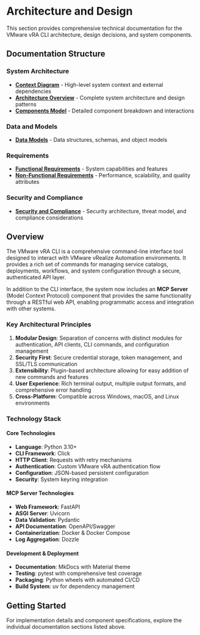 # Architecture and Design

This section provides comprehensive technical documentation for the VMware vRA CLI architecture, design decisions, and system components.

## Documentation Structure

### System Architecture
- **[Context Diagram](context-diagram.md)** - High-level system context and external dependencies
- **[Architecture Overview](architecture-overview.md)** - Complete system architecture and design patterns
- **[Components Model](components-model.md)** - Detailed component breakdown and interactions

### Data and Models
- **[Data Models](data-models.md)** - Data structures, schemas, and object models

### Requirements
- **[Functional Requirements](functional-requirements.md)** - System capabilities and features
- **[Non-Functional Requirements](non-functional-requirements.md)** - Performance, scalability, and quality attributes

### Security and Compliance
- **[Security and Compliance](security-compliance.md)** - Security architecture, threat model, and compliance considerations

## Overview

The VMware vRA CLI is a comprehensive command-line interface tool designed to interact with VMware vRealize Automation environments. It provides a rich set of commands for managing service catalogs, deployments, workflows, and system configuration through a secure, authenticated API layer.

In addition to the CLI interface, the system now includes an **MCP Server** (Model Context Protocol) component that provides the same functionality through a RESTful web API, enabling programmatic access and integration with other systems.

### Key Architectural Principles

1. **Modular Design**: Separation of concerns with distinct modules for authentication, API clients, CLI commands, and configuration management
2. **Security First**: Secure credential storage, token management, and SSL/TLS communication
3. **Extensibility**: Plugin-based architecture allowing for easy addition of new commands and features
4. **User Experience**: Rich terminal output, multiple output formats, and comprehensive error handling
5. **Cross-Platform**: Compatible across Windows, macOS, and Linux environments

### Technology Stack

#### Core Technologies
- **Language**: Python 3.10+
- **CLI Framework**: Click
- **HTTP Client**: Requests with retry mechanisms
- **Authentication**: Custom VMware vRA authentication flow
- **Configuration**: JSON-based persistent configuration
- **Security**: System keyring integration

#### MCP Server Technologies
- **Web Framework**: FastAPI
- **ASGI Server**: Uvicorn
- **Data Validation**: Pydantic
- **API Documentation**: OpenAPI/Swagger
- **Containerization**: Docker & Docker Compose
- **Log Aggregation**: Dozzle

#### Development & Deployment
- **Documentation**: MkDocs with Material theme
- **Testing**: pytest with comprehensive test coverage
- **Packaging**: Python wheels with automated CI/CD
- **Build System**: uv for dependency management

## Getting Started

For implementation details and component specifications, explore the individual documentation sections listed above.
